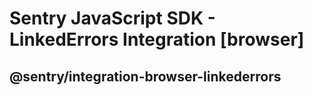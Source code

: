 # Sentry JavaScript SDK - LinkedErrors Integration [browser]

## @sentry/integration-browser-linkederrors
